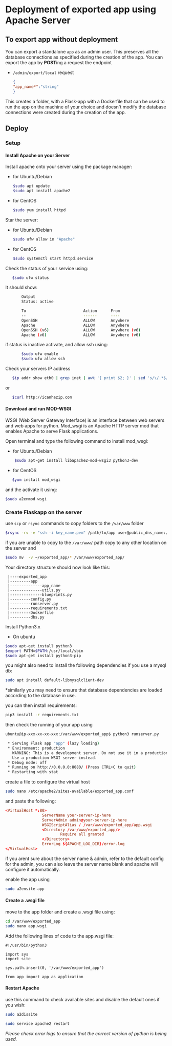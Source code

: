 # Deployment of exported app using Apache Server

## To export app without deployment

You can export a standalone `app` as an admin user. This preserves all the
database connections as specified during the creation of the app. You can
export the app by **POST**ing a request the endpoint

- `/admin/export/local`
    request

    ```json
    {
    "app_name*":"string"
    }
    ```

This creates a folder, with a Flask-app with a Dockerfile that can be used to
run the app on the machine of your choice and doesn't modify the database
connections were created during the creation of the app.

## Deploy

### Setup

#### Install Apache on your Server

Install apache onto your server using the package manager:

- for Ubuntu/Debian

    ```bash
    $sudo apt update
    $sudo apt install apache2
    ```

- for CentOS

    ```bash
    $sudo yum install httpd
    ```

Star the server:

- for Ubuntu/Debian

    ```bash
    $sudo ufw allow in "Apache"
    ```

- for CentOS

    ```bash
    $sudo systemctl start httpd.service
    ```

Check the status of your service using:

 ```bash
    $sudo ufw status
 ```

It should show:

 ```bash
        Output
        Status: active

        To                         Action      From
        --                         ------      ----
        OpenSSH                    ALLOW       Anywhere
        Apache                     ALLOW       Anywhere
        OpenSSH (v6)               ALLOW       Anywhere (v6)
        Apache (v6)                ALLOW       Anywhere (v6)
 ```

if status is inactive activate, and allow ssh using:

 ```bash
        $sudo ufw enable
        $sudo ufw allow ssh
 ```

Check your servers IP address

 ```bash
    $ip addr show eth0 | grep inet | awk '{ print $2; }' | sed 's/\/.*$//'
 ```

or

 ```bash
    $curl http://icanhazip.com
 ```

#### Download and run MOD-WSGI

WSGI (Web Server Gateway Interface) is an interface between web servers and web
apps for python. Mod_wsgi is an Apache HTTP server mod that enables Apache to
serve Flask applications.

Open terminal and type the following command to install mod_wsgi:

- for Ubuntu/Debian

```bash
    $sudo apt-get install libapache2-mod-wsgi3 python3-dev
```

- for CentOS

```bash
   $yum install mod_wsgi
```

and the activate it using:

```bash
$sudo a2enmod wsgi
```

### Create Flaskapp on the server

use `scp` or `rsync` commands to copy folders to the ` /var/www ` folder

```bash
$rsync -rv -e "ssh -i key_name.pem" /path/to/app user@public_dns_name:/var/www
```

if you are unable to copy to the `/var/www/` path copy to any other location on
the server and

```bash
$sudo mv  -v ~/exported_app/* /var/www/exported_app/
```

Your directory structure should now look like this:

```none
 |----exported_app
 |---------app
 |--------------app_name
 |--------------utils.py
 |--------------blueprints.py
 |---------config.py
 |---------runserver.py
 |---------requirements.txt
 |---------Dockerfile
 |---------dbs.py
```

Install Python3.x

- On ubuntu

```bash
$sudo apt-get install python3
$export PATH=$PATH:/usr/local/sbin
$sudo apt-get install python3-pip
```

you might also need to install the following dependencies if you use a mysql db:

```bash
sudo apt install default-libmysqlclient-dev
```

*similarly you may need to ensure that database dependencies are loaded
according to the database in use.

you can then install requirements:

```bash
pip3 install -r requirements.txt
```

then check the running of your app using

```bash
ubuntu@ip-xxx-xx-xx-xxx:/var/www/exported_app$ python3 runserver.py

 * Serving Flask app "app" (lazy loading)
 * Environment: production
   WARNING: This is a development server. Do not use it in a production deployment.
   Use a production WSGI server instead.
 * Debug mode: off
 * Running on http://0.0.0.0:8080/ (Press CTRL+C to quit)
 * Restarting with stat
```

create a file to configure the virtual host

```bash
sudo nano /etc/apache2/sites-available/exported_app.conf
```

and paste the following:

```conf
<VirtualHost *:80>
                ServerName your-server-ip-here
                ServerAdmin admin@your-server-ip-here
                WSGIScriptAlias / /var/www/exported_app/app.wsgi
                <Directory /var/www/exported_app/>
                        Require all granted
                </Directory>
                ErrorLog ${APACHE_LOG_DIR}/error.log
</VirtualHost>

```

if you arent sure about the server name & admin, refer to the default config
for the admin, you can also leave the server name blank and apache will
configure it automatically.

enable the app using

```bash
sudo a2ensite app
```

#### Create a .wsgi file

move to the app folder and create a .wsgi file using:

```bash
cd /var/www/exported_app
sudo nano app.wsgi
```

Add the following lines of code to the app.wsgi file:

```wsgi
#!/usr/bin/python3

import sys
import site

sys.path.insert(0, '/var/www/exported_app')

from app import app as application

```

#### Restart Apache

use this command to check available sites and disable the default ones if
you wish:

```bash
sudo a2dissite
```

```bash
sudo service apache2 restart
```

*Please check error logs to ensure that the correct version of python is being
used.*
